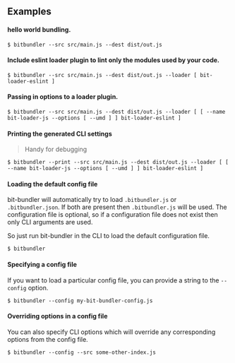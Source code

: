 ## Examples

#### hello world bundling.

```
$ bitbundler --src src/main.js --dest dist/out.js
```

#### Include eslint loader plugin to lint only the modules used by your code.

```
$ bitbundler --src src/main.js --dest dist/out.js --loader [ bit-loader-eslint ]
```

#### Passing in options to a loader plugin.

```
$ bitbundler --src src/main.js --dest dist/out.js --loader [ [ --name bit-loader-js --options [ --umd ] ] bit-loader-eslint ]
```

#### Printing the generated CLI settings

> Handy for debugging

```
$ bitbundler --print --src src/main.js --dest dist/out.js --loader [ [ --name bit-loader-js --options [ --umd ] ] bit-loader-eslint ]
```

#### Loading the default config file

bit-bundler will automatically try to load `.bitbundler.js` or `.bitbundler.json`. If both are present then `.bitbundler.js` will be used. The configuration file is optional, so if a configuration file does not exist then only CLI arguments are used.

So just run bit-bundler in the CLI to load the default configuration file.

```
$ bitbundler
```

#### Specifying a config file

If you want to load a particular config file, you can provide a string to the `--config` option.

```
$ bitbundler --config my-bit-bundler-config.js
```

#### Overriding options in a config file

You can also specify CLI options which will override any corresponding options from the config file.

```
$ bitbundler --config --src some-other-index.js
```
